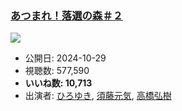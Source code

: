 ### [あつまれ！落選の森＃２](https://www.youtube.com/watch?v=K4MP-G2O8HA)
[![](https://img.youtube.com/vi/K4MP-G2O8HA/sddefault.jpg)](https://www.youtube.com/watch?v=K4MP-G2O8HA)
-   公開日: 2024-10-29
-   視聴数: 577,590
-   **いいね数: 10,713**
-   出演者: [ひろゆき](/rehacq_fan/people/ひろゆき "wikilink"), [須藤元気](/rehacq_fan/people/須藤元気 "wikilink"), [高橋弘樹](/rehacq_fan/people/高橋弘樹 "wikilink")
